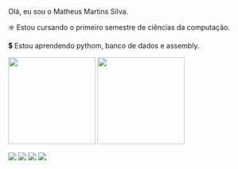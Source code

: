 Olá, eu sou o Matheus Martins Silva.

☣️ Estou cursando o primeiro semestre de ciências da computação.

💲 Estou aprendendo pythom, banco de dados e assembly.

<div> 
<img height="175" src="https://github-readme-stats.vercel.app/api?username=matheussx061&show_icons=true&theme=dark&include_all_commits=true&count_private=true"/>
<img height="175" src="https://github-readme-stats.vercel.app/api/top-langs/?username=matheussx061&layout=compact&langs_count=16&theme=dark"/>
<div>
<div>

  <a href="https://instagram.com/matheussx.061" target="_blank"><img src="https://img.shields.io/badge/-Instagram-%23E4405F?style=for-the-badge&logo=instagram&logoColor=white" target="_blank"></a> 
  <a href="https://www.linkedin.com/in/matheus-martins-a27a63359" target="_blank"><img src="https://img.shields.io/badge/-LinkedIn-%230077B5?style=for-the-badge&logo=linkedin&logoColor=white" target="_blank"></a> 
  <a href="https://calendar.google.com/calendar/u/8/r" target="_blank"><img src="https://img.shields.io/badge/-Calendario-9146FF??style=for-the-badge&logo=linkedin&logoColor=white" target="_blank"></a> 
  <a href="https://drive.google.com/drive/u/8/folders/1QfrQaseLs1J8r901ueym7zShpHsgv71W" target="_blank"><img src="https://img.shields.io/badge/-Drive-%23333?style=for-the-badge&logo=linkedin&logoColor=white" target="_blank"></a>

